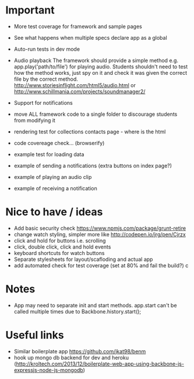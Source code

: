 # Important

- More test coverage for framework and sample pages
- See what happens when multiple specs declare app as a global

- Auto-run tests in dev mode

- Audio playback
The framework should provide a simple method e.g. app.play('path/to/file') for playing audio.
Students shouldn't need to test how the method works, just spy on it and check it was given the correct file by the correct method.
http://www.storiesinflight.com/html5/audio.html or http://www.schillmania.com/projects/soundmanager2/

- Support for notifications
- move ALL framework code to a single folder to discourage students from modifying it

- rendering test for collections contacts page - where is the html

- code covereage check... (browserify)

- example test for loading data
- example of sending a notifications (extra buttons on index page?)
- example of playing an audio clip
- example of receiving a notification


# Nice to have / ideas
- Add basic security check https://www.npmjs.com/package/grunt-retire
- change watch styling, simpler more like http://codepen.io/jrg/pen/Cjrzx
- click and hold for buttons i.e. scrolling
- click, double click, click and hold events
- keyboard shortcuts for watch buttons
- Separate stylesheets for layout/scafloding and actual app
- add automated check for test coverage (set at 80% and fail the build?)
 c
# Notes
- App may need to separate init and start methods. app.start can't be called multiple times due to Backbone.history.start();


# Useful links
- Similar boilerplate app https://github.com/jkat98/benm
- hook up mongo db backend for dev and heroku (http://kroltech.com/2013/12/boilerplate-web-app-using-backbone-js-expressjs-node-js-mongodb)
